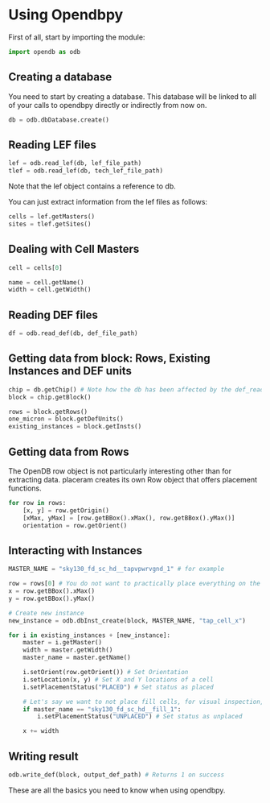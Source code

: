 # Using Opendbpy
First of all, start by importing the module:

```python
import opendb as odb
```

## Creating a database
You need to start by creating a database. This database will be linked to all of your calls to opendbpy directly or indirectly from now on.

```python 
db = odb.dbDatabase.create()
```

## Reading LEF files
```python
lef = odb.read_lef(db, lef_file_path)
tlef = odb.read_lef(db, tech_lef_file_path)
```

Note that the lef object contains a reference to db.

You can just extract information from the lef files as follows:

```python
cells = lef.getMasters()
sites = tlef.getSites()
```

## Dealing with Cell Masters
```python
cell = cells[0]

name = cell.getName()
width = cell.getWidth()
```

## Reading DEF files
```python
df = odb.read_def(db, def_file_path)
```

## Getting data from block: Rows, Existing Instances and DEF units
```python
chip = db.getChip() # Note how the db has been affected by the def_read imperatively.
block = chip.getBlock()

rows = block.getRows()
one_micron = block.getDefUnits()
existing_instances = block.getInsts()
```

## Getting data from Rows
The OpenDB row object is not particularly interesting other than for extracting data. placeram creates its own Row object that offers placement functions.

```python
for row in rows:
    [x, y] = row.getOrigin()
    [xMax, yMax] = [row.getBBox().xMax(), row.getBBox().yMax()]
    orientation = row.getOrient()
```

## Interacting with Instances
```python
MASTER_NAME = "sky130_fd_sc_hd__tapvpwrvgnd_1" # for example

row = rows[0] # You do not want to practically place everything on the first row, of course
x = row.getBBox().xMax()
y = row.getBBox().yMax()

# Create new instance
new_instance = odb.dbInst_create(block, MASTER_NAME, "tap_cell_x")

for i in existing_instances + [new_instance]:
    master = i.getMaster()
    width = master.getWidth()
    master_name = master.getName()

    i.setOrient(row.getOrient()) # Set Orientation
    i.setLocation(x, y) # Set X and Y locations of a cell
    i.setPlacementStatus("PLACED") # Set status as placed

    # Let's say we want to not place fill cells, for visual inspection, as an example
    if master_name == "sky130_fd_sc_hd__fill_1": 
        i.setPlacementStatus("UNPLACED") # Set status as unplaced

    x += width
```

## Writing result
```python
odb.write_def(block, output_def_path) # Returns 1 on success
```

These are all the basics you need to know when using opendbpy.
